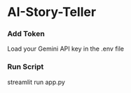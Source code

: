 # AI-Story-Teller

### Add Token
Load your Gemini API key in the .env file

### Run Script
streamlit run app.py
